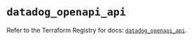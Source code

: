 # `datadog_openapi_api`

Refer to the Terraform Registry for docs: [`datadog_openapi_api`](https://registry.terraform.io/providers/datadog/datadog/3.52.1/docs/resources/openapi_api).
